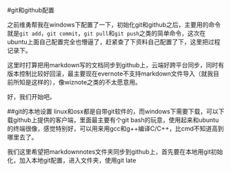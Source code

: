 #git和github配置

之前维勇帮我在windows下配置了一下，初始化git和github之后，主要用的命令就是`git add`，`git commit`，`git pull`和`git push`之类的简单命令，这次在ubuntu上面自己配置完全也懵逼了，赶紧查了下资料自己配置了下，这里把过程记录下。

这里时打算把用markdown写的文档同步到github上，云端好跨平台同步，同时有版本控制比较好回滚，最主要现在evernote不支持markdown文件导入（就我目前所知是这样的），像wiznote之类的不太愿意用。

好，我们开始吧。

##git的本地设置
linux和osx都是自带git软件的，而windows下需要下载，可以下载github上提供的客户端，里面最主要有个git bash的玩意，使用起来和ubuntu的终端很像，感觉特别好，可以用来用gcc和g++编译C/C\+\+，比cmd不知道高到哪里去了。

我们这里希望把markdownnotes文件夹同步到github上，首先要在本地用git初始化，加入本地git配置，进入文件夹，使用git late
